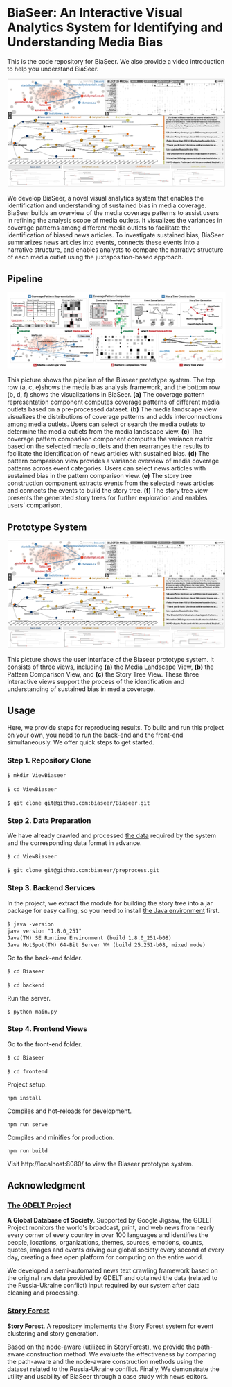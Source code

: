 # BiaSeer: An Interactive Visual Analytics System for Identifying and Understanding Media Bias

This is the code repository for BiaSeer. We also provide a video introduction to help you understand BiaSeer.

[![Watch the video](./images/BiaSeer.png)](https://youtu.be/ukb4HHfJ6Cc)

We develop BiaSeer, a novel visual analytics system that enables the identification and understanding of sustained bias in media coverage.
BiaSeer builds an overview of the media coverage patterns to assist users in refining the analysis scope of media outlets.
It visualizes the variances in coverage patterns among different media outlets to facilitate the identification of biased news articles.
To investigate sustained bias, BiaSeer summarizes news articles into events, connects these events into a narrative structure, and enables analysts to compare the narrative structure of each media outlet using the juxtaposition-based approach.

## Pipeline
![](./images/pipeline.png)

This picture shows the pipeline of the Biaseer prototype system. The top row (a, c, e)shows the media bias analysis framework, and the bottom row (b, d, f) shows the visualizations in BiaSeer.
**(a)** The coverage pattern representation component computes coverage patterns of different media outlets based on a pre-processed dataset.
**(b)** The media landscape view visualizes the distributions of coverage patterns and adds interconnections among media outlets. Users can select or search the media outlets to determine the media outlets from the media landscape view. 
**(c)** The coverage pattern comparison component computes the variance matrix based on the selected media outlets and then rearranges the results to facilitate the identification of news articles with sustained bias. 
**(d)** The pattern comparison view provides a variance overview of media coverage patterns across event categories. Users can select news articles with sustained bias in the pattern comparison view. 
**(e)** The story tree construction component extracts events from the selected news articles and connects the events to build the story tree. 
**(f)** The story tree view presents the generated story trees for further exploration and enables users' comparison.

## Prototype System
![](./images/BiaSeer.png)

This picture shows the user interface of the Biaseer prototype system. It consists of three views, including **(a)** the Media Landscape View, **(b)** the Pattern Comparison View, and **(c)** the Story Tree View. These three interactive views support the process of the identification and understanding of sustained bias in media coverage.


## Usage

Here, we provide steps for reproducing results. To build and run this project on your own, you need to run the back-end and the front-end simultaneously. We offer quick steps to get started.

### Step 1. Repository Clone

~~~
$ mkdir ViewBiaseer

$ cd ViewBiaseer

$ git clone git@github.com:biaseer/Biaseer.git
~~~

### Step 2. Data Preparation
We have already crawled and processed [the data](https://github.com/biaseer/preprocess) required by the system and the corresponding data format in advance.
~~~
$ cd ViewBiaseer

$ git clone git@github.com:biaseer/preprocess.git
~~~

### Step 3. Backend Services
In the project, we extract the module for building the story tree into a jar package for easy calling, so you need to install [the Java environment](https://docs.oracle.com/javase/8/docs/technotes/guides/install/install_overview.html) first.

~~~
$ java -version
java version "1.8.0_251"
Java(TM) SE Runtime Environment (build 1.8.0_251-b08)
Java HotSpot(TM) 64-Bit Server VM (build 25.251-b08, mixed mode)
~~~
Go to the back-end folder.
~~~
$ cd Biaseer

$ cd backend
~~~
Run the server.
```
$ python main.py
```

### Step 4. Frontend Views
Go to the front-end folder.
~~~
$ cd Biaseer

$ cd frontend
~~~
Project setup.
```
npm install
```

Compiles and hot-reloads for development.
```
npm run serve
```

Compiles and minifies for production.
```
npm run build
```
Visit http://localhost:8080/ to view the Biaseer prototype system.


## Acknowledgment

### [The GDELT Project](https://www.gdeltproject.org/)
**A Global Database of Society**. Supported by Google Jigsaw, the GDELT Project monitors the world's broadcast, print, and web news from nearly every corner of every country in over 100 languages and identifies the people, locations, organizations, themes, sources, emotions, counts, quotes, images and events driving our global society every second of every day, creating a free open platform for computing on the entire world.

We developed a semi-automated news text crawling framework based on the original raw data provided by GDELT and obtained the data (related to the Russia-Ukraine conflict) input required by our system after data cleaning and processing.


### [Story Forest](https://github.com/BangLiu/StoryForest)
**Story Forest**. A repository implements the Story Forest system for event clustering and story generation.

Based on the node-aware (utilized in StoryForest), we provide the path-aware construction method. We evaluate the effectiveness by comparing the path-aware and the node-aware construction methods using the dataset related to the Russia-Ukraine conflict. Finally, We demonstrate the utility and usability of BiaSeer through a case study with news editors.
